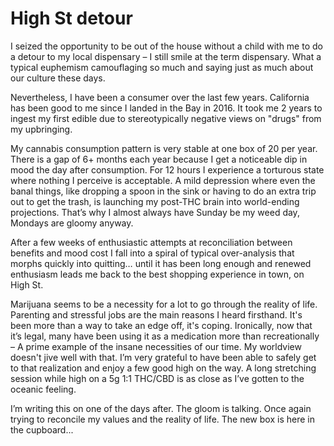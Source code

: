 # High St detour

I seized the opportunity to be out of the house without a child with me to do a detour to my local dispensary – I still smile at the term dispensary. What a typical euphemism camouflaging so much and saying just as much about our culture these days.

Nevertheless, I have been a consumer over the last few years. California has been good to me since I landed in the Bay in 2016. It took me 2 years to ingest my first edible due to stereotypically negative views on "drugs" from my upbringing. 

My cannabis consumption pattern is very stable at one box of 20 per year. There is a gap of 6+ months each year because I get a noticeable dip in mood the day after consumption. For 12 hours I experience a torturous state where nothing I perceive is acceptable. A mild depression where even the banal things, like dropping a spoon in the sink or having to do an extra trip out to get the trash, is launching my post-THC brain into world-ending projections. That’s why I almost always have Sunday be my weed day, Mondays are gloomy anyway.

After a few weeks of enthusiastic attempts at reconciliation between benefits and mood cost I fall into a spiral of typical over-analysis that morphs quickly into quitting… until it has been long enough and renewed enthusiasm leads me back to the best shopping experience in town, on High St.

Marijuana seems to be a necessity for a lot to go through the reality of life. Parenting and stressful jobs are the main reasons I heard firsthand. It's been more than a way to take an edge off, it's coping. Ironically, now that it’s legal, many have been using it as a medication more than recreationally – A prime example of the insane necessities of our time. My worldview doesn't jive well with that. I’m very grateful to have been able to safely get to that realization and enjoy a few good high on the way. A long stretching session while high on a 5g 1:1 THC/CBD is as close as I’ve gotten to the oceanic feeling.

I’m writing this on one of the days after. The gloom is talking. Once again trying to reconcile my values and the reality of life. The new box is here in the cupboard...